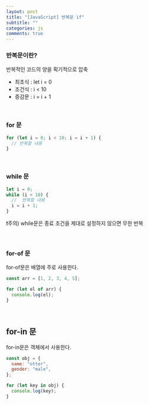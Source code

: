 ```yaml
---
layout: post
title: "[JavaScript] 반복문 if"
subtitle: ""
categories: js
comments: true
---
```


### 반복문이란?

반복적인 코드의 양을 획기적으로 압축

- 최초식 : let i = 0
- 조건식 : i < 10
- 증감문 : i = i + 1

<br>

### for 문

```js
for (let i = 0; i < 10; i = i + 1) {
  // 반복할 내용
}
```

<br>

### while 문

```js
let i = 0;
while (i < 10) {
  //  반복할 내용
  i = i + 1;
}
```

❗️주의) while문은 종료 조건을 제대로 설정하지 않으면 무한 반복

<br>

### for-of 문

for-of문은 배열에 주로 사용한다.

```js
const arr = [1, 2, 3, 4, 5];

for (let el of arr) {
  console.log(el);
}
```

<br>

## for-in 문

for-in문은 객체에서 사용한다.

```js
const obj = {
  name: "otter",
  gender: "male",
};

for (let key in obj) {
  console.log(key);
}
```
